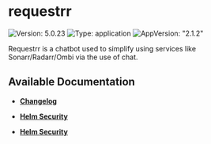 # requestrr

![Version: 5.0.23](https://img.shields.io/badge/Version-5.0.23-informational?style=flat-square) ![Type: application](https://img.shields.io/badge/Type-application-informational?style=flat-square) ![AppVersion: "2.1.2"](https://img.shields.io/badge/AppVersion-"2.1.2"-informational?style=flat-square)

Requestrr is a chatbot used to simplify using services like Sonarr/Radarr/Ombi via the use of chat.

## Available Documentation

- [**Changelog**](CHANGELOG)

- [**Helm Security**](container-security)

- [**Helm Security**](helm-security)

